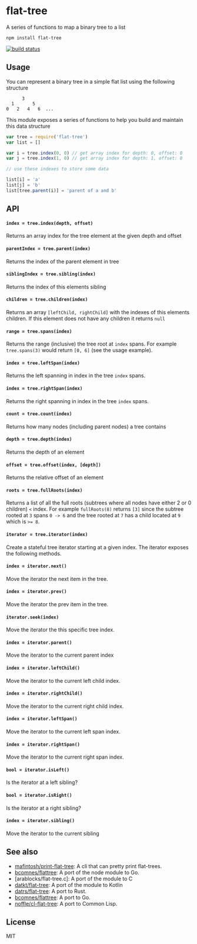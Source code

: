 # flat-tree

A series of functions to map a binary tree to a list

```
npm install flat-tree
```

[![build status](http://img.shields.io/travis/mafintosh/flat-tree.svg?style=flat)](http://travis-ci.org/mafintosh/flat-tree)

## Usage

You can represent a binary tree in a simple flat list using the following structure

```
      3
  1       5
0   2   4   6  ...
```

This module exposes a series of functions to help you build and maintain this data structure

``` js
var tree = require('flat-tree')
var list = []

var i = tree.index(0, 0) // get array index for depth: 0, offset: 0
var j = tree.index(1, 0) // get array index for depth: 1, offset: 0

// use these indexes to store some data

list[i] = 'a'
list[j] = 'b'
list[tree.parent(i)] = 'parent of a and b'
```

## API

#### `index = tree.index(depth, offset)`

Returns an array index for the tree element at the given depth and offset

#### `parentIndex = tree.parent(index)`

Returns the index of the parent element in tree

#### `siblingIndex = tree.sibling(index)`

Returns the index of this elements sibling

#### `children = tree.children(index)`

Returns an array `[leftChild, rightChild]` with the indexes of this elements children.
If this element does not have any children it returns `null`

#### `range = tree.spans(index)`

Returns the range (inclusive) the tree root at `index` spans.
For example `tree.spans(3)` would return `[0, 6]` (see the usage example).

#### `index = tree.leftSpan(index)`

Returns the left spanning in index in the tree `index` spans.

#### `index = tree.rightSpan(index)`

Returns the right spanning in index in the tree `index` spans.

#### `count = tree.count(index)`

Returns how many nodes (including parent nodes) a tree contains

#### `depth = tree.depth(index)`

Returns the depth of an element

#### `offset = tree.offset(index, [depth])`

Returns the relative offset of an element

#### `roots = tree.fullRoots(index)`

Returns a list of all the full roots (subtrees where all nodes have either 2 or 0 children) `<` index.
For example `fullRoots(8)` returns `[3]` since the subtree rooted at `3` spans `0 -> 6` and the tree
rooted at `7` has a child located at `9` which is `>= 8`.

#### `iterator = tree.iterator(index)`

Create a stateful tree iterator starting at a given index.
The iterator exposes the following methods.

#### `index = iterator.next()`

Move the iterator the next item in the tree.

#### `index = iterator.prev()`

Move the iterator the prev item in the tree.

#### `iterator.seek(index)`

Move the iterator the this specific tree index.

#### `index = iterator.parent()`

Move the iterator to the current parent index

#### `index = iterator.leftChild()`

Move the iterator to the current left child index.

#### `index = iterator.rightChild()`

Move the iterator to the current right child index.

#### `index = iterator.leftSpan()`

Move the iterator to the current left span index.

#### `index = iterator.rightSpan()`

Move the iterator to the current right span index.

#### `bool = iterator.isLeft()`

Is the iterator at a left sibling?

#### `bool = iterator.isRight()`

Is the iterator at a right sibling?

#### `index = iterator.sibling()`

Move the iterator to the current sibling

## See also

- [mafintosh/print-flat-tree][print]: A cli that can pretty print flat-trees.
- [bcomnes/flattree][ftg]: A port of the node module to Go.
- [arablocks/flat-tree.c]: A port of the module to C
- [datkt/flat-tree][kt]: A port of the module to Kotlin
- [datrs/flat-tree][rs]: A port to Rust.
- [bcomnes/flattree][ftg]: A port to Go.
- [noffle/cl-flat-tree][clft]: A port to Common Lisp.

## License

MIT

[print]: https://github.com/mafintosh/print-flat-tree
[rs]: https://github.com/datrs/flat-tree
[ftg]: https://github.com/bcomnes/flattree
[c]: https://github.com/arablocks/flat-tree.c
[kt]: https://github.com/datkt/flat-tree
[clft]: https://github.com/noffle/cl-flat-tree